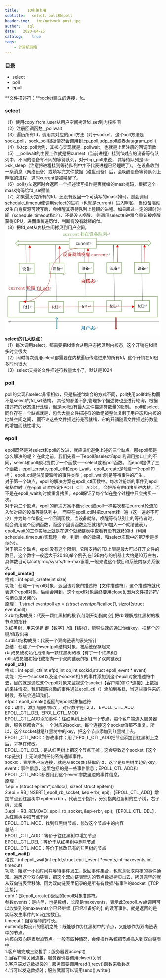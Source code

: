 ```yaml
---
title:    IO多路复用
subtitle:   select、poll和epoll
header-img:   img/network_post.jpg
author:   zql
date:   2020-04-25
catalog:    true
tags:
    - 计算机网络
---
```

### 目录
 - select
 - poll
 - epoll  
 
**文件描述符：**socket建立的连接，fd。  
### select  
（1）使用copy_from_user从用户空间拷贝fd_set到内核空间  
（2）注册回调函数__pollwait  
（3）遍历所有fd，调用其对应的poll方法（对于socket，这个poll方法是sock_poll，sock_poll根据情况会调用到tcp_poll,udp_poll或者datagram_poll）  
（4）以tcp_poll为例，其核心实现就是__pollwait，也就是上面注册的回调函数  
（5）__pollwait的主要工作就是把current（当前进程）挂到fd对应的设备等待队列中，不同的设备有不同的等待队列，对于tcp_poll来说，
其等待队列是sk->sk_sleep（注意把进程挂到等待队列中并不代表进程已经睡眠了）。
在设备收到一条消息（网络设备）或填写完文件数据（磁盘设备）后，会唤醒设备等待队列上睡眠的进程，这时current便被唤醒了。  
（6）poll方法返回时会返回一个描述读写操作是否就绪的mask掩码，根据这个mask掩码给fd_set赋值  
（7）如果遍历完所有的fd，还没有返回一个可读写的mask掩码，则会调用schedule_timeout使调用select的进程（也就是current）进入睡眠。
当设备驱动发生自身资源可读写后，会唤醒其等待队列上睡眠的进程。如果超过一定的超时时间（schedule_timeout指定），还是没人唤醒，
则调用select的进程会重新被唤醒获得CPU，进而重新遍历fd，判断有没有就绪的fd。  
（8）把fd_set从内核空间拷贝到用户空间。  
  ![avatar](/img/io_post.jpg)
 **select的几大缺点：**  
（1）每次调用select，都需要把fd集合从用户态拷贝到内核态，这个开销在fd很多时会很大  
（2）同时每次调用select都需要在内核遍历传递进来的所有fd，这个开销在fd很多时也很大  
（3）select支持的文件描述符数量太小了，默认是1024  
### poll  
poll的实现和select非常相似，只是描述fd集合的方式不同，poll使用pollfd结构而不是select的fd_set结构，
其他的都差不多,管理多个描述符也是进行轮询，根据描述符的状态进行处理，但是poll没有最大文件描述符数量的限制。
poll和select同样存在一个缺点就是，包含大量文件描述符的数组被整体复制于用户态和内核的地址空间之间，
而不论这些文件描述符是否就绪，它的开销随着文件描述符数量的增加而线性增大。  
### epoll
epoll既然是对select和poll的改进，就应该能避免上述的三个缺点。那epoll都是怎么解决的呢？
在此之前，我们先看一下epoll和select和poll的调用接口上的不同，select和poll都只提供了一个函数——select或者poll函数。
而epoll提供了三个函数，epoll_create,epoll_ctl和epoll_wait，epoll_create是创建一个epoll句柄；
epoll_ctl是注册要监听的事件类型；epoll_wait则是等待事件的产生。  
对于第一个缺点，epoll的解决方案在epoll_ctl函数中。每次注册新的事件到epoll句柄中时（在epoll_ctl中指定EPOLL_CTL_ADD），
会把所有的fd拷贝进内核，而不是在epoll_wait的时候重复拷贝。epoll保证了每个fd在整个过程中只会拷贝一次。  
对于第二个缺点，epoll的解决方案不像select或poll一样每次都把current轮流加入fd对应的设备等待队列中，
而只在epoll_ctl时把current挂一遍（这一遍必不可少）并为每个fd指定一个回调函数，当设备就绪，唤醒等待队列上的等待者时，
就会调用这个回调函数，而这个回调函数会把就绪的fd加入一个就绪链表）。
epoll_wait的工作实际上就是在这个就绪链表中查看有没有就绪的fd（利用schedule_timeout()实现睡一会，判断一会的效果，和select实现中的第7步是类似的）。  
对于第三个缺点，epoll没有这个限制，它所支持的FD上限是最大可以打开文件的数目，这个数字一般远大于2048,举个例子,在1GB内存的机器上大约是10万左右，具体数目可以cat/proc/sys/fs/file-max察看,一般来说这个数目和系统内存关系很大。  
**epoll_create()**  
格式：int epoll_create(int size)  
功能：创建一个epoll对象，返回该对象的描述符【文件描述符】，这个描述符就代表这个epoll对象，后续会用到，这个epoll对象最终要用close(),因为文件描述符/句柄总是关闭的。  
原理：
1.struct eventpoll *ep = (struct eventpoll*)calloc(1, sizeof(struct eventpoll))   
2.rbr结构成员：代表一颗红黑树的根节点[刚开始指向空],把rbr理解成红黑树的根节点的指针  
3.红黑树，用来保存 键【数字】/值【结构】，能够快速的通过你给key，把整个的键/值取出来  
4.rdlist结构成员：代表一个双向链表的表头指针  
总结：创建了一个eventpoll结构对象，被系统保存起来  
rbr成员被初始化成指向一颗红黑树的根【有了一个红黑树】  
rdlist成员被初始化成指向一个双向链表的根【有了双向链表】  
**epoll_ctl()**  
格式：int epoll_ctl(int efpd,int op,int sockid,struct epoll_event * event)  
功能：把一个socket以及这个socket相关的事件添加到这个epoll对象描述符中去，目的就是通过这个epoll对象来监视这个socket【客户端的TCP连接】上数据的来往情况。我们把感兴趣的事件通过epoll_ctl（）添加到系统，当这些事件来的时候，系统会通知我们。  
efpd：epoll_create()返回的epoll对象描述符  
op：动作，添加/删除/修改 ，对应数字是1,2,3， EPOLL_CTL_ADD, EPOLL_CTL_DEL ,EPOLL_CTL_MOD  
    EPOLL_CTL_ADD添加事件：往红黑树上添加一个节点，每个客户端连入服务器后，服务器都会产生 一个对应的socket，每个连接这个socket值都不重复。所以，这个socket就是红黑树中的key，把这个节点添加到红黑树上去。  
	EPOLL_CTL_MOD：修改事件；用了EPOLL_CTL_ADD把节点添加到红黑树上之后，才存在修改。  
	EPOLL_CTL_DEL：是从红黑树上把这个节点干掉；这会导致这个socket【这个tcp链接】上无法收到任何系统通知事件。  
	sockid：表示客户端连接，就是从accept()获取的id，这个是红黑树里边的key。  
	event：事件信息，这里包括的是一些事件信息；EPOLL_CTL_ADD和EPOLL_CTL_MOD都要用到这个event参数里边的事件信息。  
原理：  
1.epi = (struct epitem*)calloc(1, sizeof(struct epitem))  
2.epi = RB_INSERT(_epoll_rb_socket, &ep->rbr, epi);【EPOLL_CTL_ADD】增加节点到红黑树中
	  epitem.rbn ，代表三个指针，分别指向红黑树的左子树，右子树，父亲  
3.epi = RB_REMOVE(_epoll_rb_socket, &ep->rbr, epi);【EPOLL_CTL_DEL】，从红黑树中把节点干掉  
	  EPOLL_CTL_MOD，找到红黑树节点，修改这个节点中的内容  
总结：  
EPOLL_CTL_ADD：等价于往红黑树中增加节点  
EPOLL_CTL_DEL：等价于从红黑树中删除节点  
EPOLL_CTL_MOD：等价于修改已有的红黑树的节点  
**epoll_wait()**  
格式：int epoll_wait(int epfd,struct epoll_event *events,int maxevents,int timeout)  
功能：阻塞一小段时间并等待事件发生，返回事件集合，也就是获取内核的事件通知。遍历这个双向链表，把这个双向链表里边的节点数据拷贝出去，拷贝完毕的就从双向链表里移除。因为双向链表里记录的是所有有数据/有事件的socket【TCP连接】。  
epfd：是epoll_create()返回的epoll对象描述符。  
参数events：是内存，也是数组，长度是maxevents，表示此次epoll_wait调用可以收集到的maxevents个已经继续【已经准备好的】的读写事件。就是返回的是实际发生事件的tcp连接数目。  
timeout：阻塞等待的时长。  
epitem结构设计的高明之处：既能够作为红黑树中的节点，又能够作为双向链表中的节点。  
内核向双向链表增加节点。一般有四种情况，会使操作系统把节点插入到双向链表中:  
1.客户端完成三路握手；服务器要accept()  
2.当客户端关闭连接，服务器也要调用close()关闭  
3.客户端发送数据来的；服务器要调用read(),recv()函数来收数据  
4.当可以发送数据时；服务武器可以调用send(),write()  
